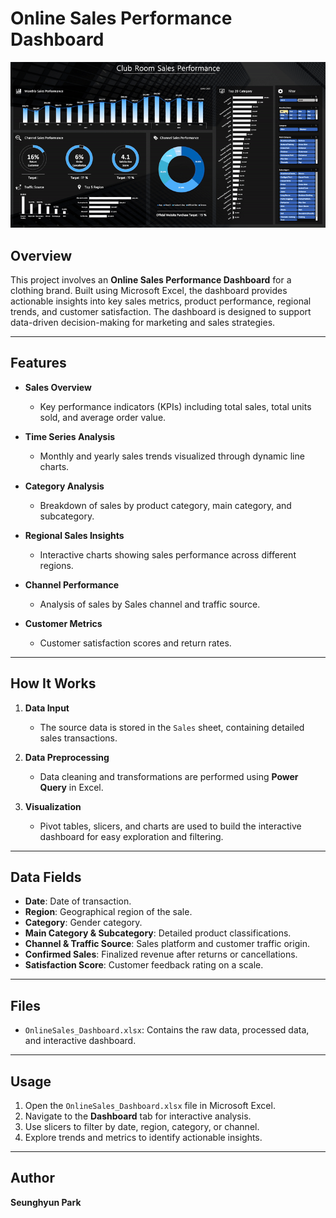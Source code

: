 # Online Sales Performance Dashboard

![Dashboard](images/sales_overview.gif)

## Overview
This project involves an **Online Sales Performance Dashboard** for a clothing brand. Built using Microsoft Excel, the dashboard provides actionable insights into key sales metrics, product performance, regional trends, and customer satisfaction. The dashboard is designed to support data-driven decision-making for marketing and sales strategies.

---

## Features

- **Sales Overview**
  - Key performance indicators (KPIs) including total sales, total units sold, and average order value.

- **Time Series Analysis**
  - Monthly and yearly sales trends visualized through dynamic line charts.

- **Category Analysis**
  - Breakdown of sales by product category, main category, and subcategory.

- **Regional Sales Insights**
  - Interactive charts showing sales performance across different regions.

- **Channel Performance**
  - Analysis of sales by Sales channel and traffic source.

- **Customer Metrics**
  - Customer satisfaction scores and return rates.

---

## How It Works

1. **Data Input**
   - The source data is stored in the `Sales` sheet, containing detailed sales transactions.

2. **Data Preprocessing**
   - Data cleaning and transformations are performed using **Power Query** in Excel.

3. **Visualization**
   - Pivot tables, slicers, and charts are used to build the interactive dashboard for easy exploration and filtering.

---

## Data Fields

- **Date**: Date of transaction.
- **Region**: Geographical region of the sale.
- **Category**: Gender category.
- **Main Category & Subcategory**: Detailed product classifications.
- **Channel & Traffic Source**: Sales platform and customer traffic origin.
- **Confirmed Sales**: Finalized revenue after returns or cancellations.
- **Satisfaction Score**: Customer feedback rating on a scale.

---

## Files

- `OnlineSales_Dashboard.xlsx`: Contains the raw data, processed data, and interactive dashboard.

---

## Usage

1. Open the `OnlineSales_Dashboard.xlsx` file in Microsoft Excel.
2. Navigate to the **Dashboard** tab for interactive analysis.
3. Use slicers to filter by date, region, category, or channel.
4. Explore trends and metrics to identify actionable insights.

---

## Author
**Seunghyun Park**
